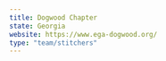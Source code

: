 ```yaml
---
title: Dogwood Chapter
state: Georgia
website: https://www.ega-dogwood.org/
type: "team/stitchers"
---
```

